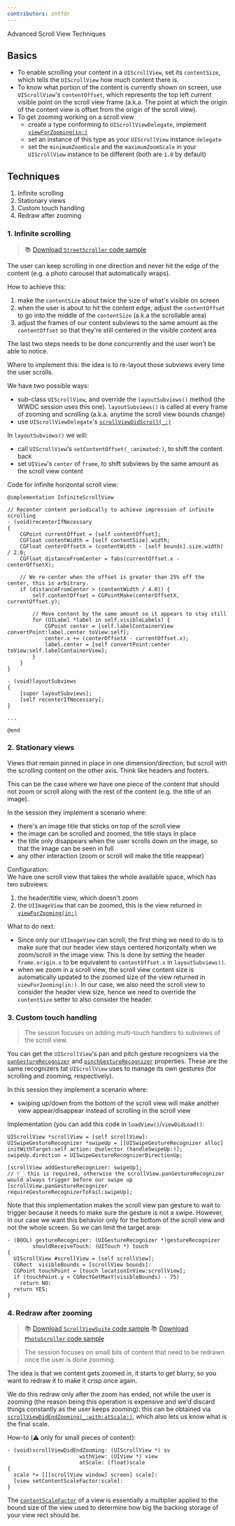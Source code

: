 ```yaml
---
contributors: zntfdr
---
```


 Advanced Scroll View Techniques

## Basics

- To enable scrolling your content in a `UIScrollView`, set its `contentSize`, which tells the `UIScrollView` how much content there is.
- To know what portion of the content is currently shown on screen, use `UIScrollView`'s `contentOffset`, which represents the top left current visible point on the scroll view frame (a.k.a. The point at which the origin of the content view is offset from the origin of the scroll view).
- To get zooming working on a scroll view
  - create a type conforming to `UIScrollViewDelegate`, implement [`viewForZooming(in:)`][viewForZooming(in:)]
  - set an instance of this type as your `UIScrollView` instance `delegate`
  - set the `minimumZoomScale` and the `maximumZoomScale` in your `UIScrollView` instance to be different (both are `1.0` by default)

## Techniques

1. Infinite scrolling
2. Stationary views 
3. Custom touch handling 
4. Redraw after zooming

### 1. Infinite scrolling

> 📚 [Download `StreetScroller` code sample][cs1]

The user can keep scrolling in one direction and never hit the edge of the content (e.g. a photo carousel that automatically wraps).

How to achieve this:

1. make the `contentSize` about twice the size of what's visible on screen
2. when the user is about to hit the content edge, adjust the `contentOffset` to go into the middle of the `contentSize` (a.k.a the scrollable area)
3. adjust the frames of our content subviews to the same amount as the `contentOffset` so that they're still centered in the visible content area

The last two steps needs to be done concurrently and the user won't be able to notice.

Where to implement this: the idea is to re-layout those subviews every time the user scrolls. 

We have two possible ways:

- sub-class `UIScrollView`, and override the `layoutSubviews()` method (the WWDC session uses this one). `layoutSubviews()` is called at every frame of zooming and scrolling (a.k.a. anytime the scroll view bounds change)
- use `UIScrollViewDelegate`'s [`scrollViewDidScroll(_:)`][scrollViewDidScroll(_:)]

In `layoutSubviews()` we will:

- call `UIScrollView`'s `setContentOffset(_:animated:)`, to shift the content back
- set `UIView`'s `center` of `frame`, to shift subviews by the same amount as the scroll view content

Code for infinite horizontal scroll view:

```objc
@implementation InfiniteScrollView

// Recenter content periodically to achieve impression of infinite scrolling
- (void)recenterIfNecessary
{
    CGPoint currentOffset = [self contentOffset];
    CGFloat contentWidth = [self contentSize].width;
    CGFloat centerOffsetX = (contentWidth - [self bounds].size.width) / 2.0;
    CGFloat distanceFromCenter = fabs(currentOffset.x - centerOffsetX);
    
    // We re-center when the offset is greater than 25% off the center, this is arbitrary.
    if (distanceFromCenter > (contentWidth / 4.0)) {
        self.contentOffset = CGPointMake(centerOffsetX, currentOffset.y);
        
        // Move content by the same amount so it appears to stay still
        for (UILabel *label in self.visibleLabels) {
            CGPoint center = [self.labelContainerView convertPoint:label.center toView:self];
            center.x += (centerOffsetX - currentOffset.x);
            label.center = [self convertPoint:center toView:self.labelContainerView];
        }
    }
}

- (void)layoutSubviews
{
    [super layoutSubviews];
    [self recenterIfNecessary];
}

...

@end
```

### 2. Stationary views

Views that remain pinned in place in one dimension/direction, but scroll with the scrolling content on the other axis. Think like headers and footers.

This can be the case where we have one piece of the content that should not zoom or scroll along with the rest of the content (e.g. the title of an image).

In the session they implement a scenario where:

- there's an image title that sticks on top of the scroll view
- the image can be scrolled and zoomed, the title stays in place
- the title only disappears when the user scrolls down on the image, so that the image can be seen in full
- any other interaction (zoom or scroll will make the title reappear)

Configuration:  
We have one scroll view that takes the whole available space, which has two subviews:

1. the header/title view, which doesn't zoom
2. the `UIImageView` that can be zoomed, this is the view returned in [`viewForZooming(in:)`][viewForZooming(in:)]

What to do next:

- Since only our `UIImageView` can scroll, the first thing we need to do is to make sure that our header view stays centered horizontally when we zoom/scroll in the image view. This is done by setting the header `frame.origin.x` to be equivalent to `contentOffset.x` in `layoutSubviews()`.
- when we zoom in a scroll view, the scroll view content size is automatically updated to the zoomed size of the view returned in `viewForZooming(in:)`. In our case, we also need the scroll view to consider the header view size, hence we need to override the `contentSize` setter to also consider the header.

### 3. Custom touch handling

> The session focuses on adding multi-touch handlers to subviews of the scroll view.

You can get the `UIScrollView`'s pan and pitch gesture recognizers via the [`panGestureRecognizer`][panGestureRecognizer] and [`pinchGestureRecognizer`][pinchGestureRecognizer] properties. These are the same recognizers tat `UIScrollView` uses to manage its own gestures (for scrolling and zooming, respectively).

In this session they implement a scenario where:

- swiping up/down from the bottom of the scroll view will make another view appear/disappear instead of scrolling in the scroll view

Implementation (you can add this code in `loadView()`/`viewDidLoad()`:

```objc
UIScrollView *scrollView = [self scrollView]:
UISwipeGestureRecognizer *swipeUp = [[UISwipeGestureRecognizer alloc] initWithTarget:self action: @selector (handleSwipeUp:)];
swipeUp.direction = UISwipeGestureRecognizerDirectionUp;

[scrollView addGestureRecognizer: swipeUp];
// 👇🏻 this is required, otherwise the scrollView.panGestureRecognizer would always trigger before our swipe up
[scrollView.panGestureRecognizer requireGestureRecognizerToFail:swipeUp];
```

Note that this implementation makes the scroll view pan gesture to wait to trigger because it needs to make sure the gesture is not a swipe. However, in our case we want this behavior only for the bottom of the scroll view and not the whole screen. So we can limit the target area:

```objc
- (BOOL) gestureRecognizer: (UIGestureRecognizer *)gestureRecognizer
        shouldReceiveTouch: (UITouch *) touch
{
  UIScrollView #scrollView = [self scrollView];
  CGRect  visibleBounds = [scrollView bounds]:
  CGPoint touchPoint = [touch locationInView:scrollView];
  if (touchPoint.y < CGRectGetMaxY(visibleBounds) - 75)
    return NO:
  return YES;
}
```

### 4. Redraw after zooming

> 📚 [Download `ScrollViewSuite` code sample][cs2]
> 📚 [Download `PhotoScroller` code sample][cs3]

> The session focuses on small bits of content that need to be redrawn once the user is done zooming.

The idea is that we content gets zoomed in, it starts to get blurry, so you want to redraw it to make it crisp once again.

We do this redraw only after the zoom has ended, not while the user is zooming (the reason being this operation is expensive and we'd discard things constantly as the user keeps zooming): this can be obtained via [`scrollViewDidEndZooming(_:with:atScale:)`][scrollViewDidEndZooming(_:with:atScale:)], which also lets us know what is the final scale.

How-to (⚠️ only for small pieces of content):

```objc
- (void)scrollViewDidEndZooming: (UIScrollView *) sv
                       withView: (UIView *) view
                       atScale: (float)scale
{
  scale *= [[[scrollView window] screen] scale]:
  [view setContentScaleFactor:scale]:
}
```

The [`contentScaleFactor`][contentScaleFactor] of a view is essentially a multiplier applied to the bound size of the view used to determine how big the backing storage of your view rect should be.

[contentScaleFactor]: https://developer.apple.com/documentation/uikit/uiview/1622657-contentscalefactor
[scrollViewDidEndZooming(_:with:atScale:)]: https://developer.apple.com/documentation/uikit/uiscrollviewdelegate/1619407-scrollviewdidendzooming
[cs3]: https://developer.apple.com/library/archive/samplecode/PhotoScroller/Introduction/Intro.html#//apple_ref/doc/uid/DTS40010080-Intro-DontLinkElementID_2
[cs2]: https://developer.apple.com/library/archive/samplecode/ScrollViewSuite/Introduction/Intro.html#//apple_ref/doc/uid/DTS40008904
[viewForZooming(in:)]: https://developer.apple.com/documentation/uikit/uiscrollviewdelegate/1619426-viewforzooming
[scrollViewDidScroll(_:)]: https://developer.apple.com/documentation/uikit/uiscrollviewdelegate/1619392-scrollviewdidscroll
[viewForZooming(in:)]: https://developer.apple.com/documentation/uikit/uiscrollviewdelegate/1619426-viewforzooming
[cs1]: https://developer.apple.com/library/archive/samplecode/StreetScroller/Introduction/Intro.html#//apple_ref/doc/uid/DTS40011102-Intro-DontLinkElementID_2
[panGestureRecognizer]: https://developer.apple.com/documentation/uikit/uiscrollview/1619425-pangesturerecognizer
[pinchGestureRecognizer]: https://developer.apple.com/documentation/uikit/uiscrollview/1619381-pinchgesturerecognizer